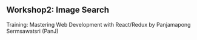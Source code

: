 ## Workshop2: Image Search

Training: Mastering Web Development with React/Redux
by Panjamapong Sermsawatsri (PanJ)
